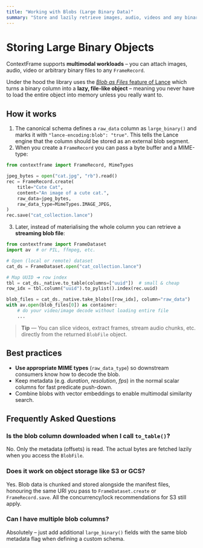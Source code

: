 ```yaml
---
title: "Working with Blobs (Large Binary Data)"
summary: "Store and lazily retrieve images, audio, videos and any binary objects with ContextFrame."
---
```


# Storing Large Binary Objects

ContextFrame supports **multimodal workloads** – you can attach images, audio, video or arbitrary binary files to any `FrameRecord`.

Under the hood the library uses the [*Blob as Files* feature of Lance](https://lancedb.github.io/lance/blob.html) which turns a binary column into a **lazy, file-like object** – meaning you never have to load the entire object into memory unless you really want to.

## How it works

1. The canonical schema defines a `raw_data` column as `large_binary()` and marks it with `"lance-encoding:blob": "true"`.  This tells the Lance engine that the column should be stored as an external blob segment.
2. When you create a `FrameRecord` you can pass a byte buffer and a MIME-type:

```python
from contextframe import FrameRecord, MimeTypes

jpeg_bytes = open("cat.jpg", "rb").read()
rec = FrameRecord.create(
    title="Cute Cat",
    content="An image of a cute cat.",
    raw_data=jpeg_bytes,
    raw_data_type=MimeTypes.IMAGE_JPEG,
)
rec.save("cat_collection.lance")
```

3. Later, instead of materialising the whole column you can retrieve a **streaming blob file**:

```python
from contextframe import FrameDataset
import av  # or PIL, ffmpeg, etc.

# Open (local or remote) dataset
cat_ds = FrameDataset.open("cat_collection.lance")

# Map UUID ➜ row index
tbl = cat_ds._native.to_table(columns=["uuid"])  # small & cheap
row_idx = tbl.column("uuid").to_pylist().index(rec.uuid)

blob_files = cat_ds._native.take_blobs([row_idx], column="raw_data")
with av.open(blob_files[0]) as container:
    # do your video/image decode without loading entire file
    ...
```

> **Tip** — You can slice videos, extract frames, stream audio chunks, etc. directly from the returned `BlobFile` object.

## Best practices

* **Use appropriate MIME types** (`raw_data_type`) so downstream consumers know how to decode the blob.
* Keep metadata (e.g. *duration*, *resolution*, *fps*) in the normal scalar columns for fast predicate push-down.
* Combine blobs with vector embeddings to enable multimodal similarity search.

## Frequently Asked Questions

### Is the blob column downloaded when I call `to_table()`?

No.  Only the metadata (offsets) is read.  The actual bytes are fetched lazily when you access the `BlobFile`.

### Does it work on object storage like S3 or GCS?

Yes.  Blob data is chunked and stored alongside the manifest files, honouring the same URI you pass to `FrameDataset.create` or `FrameRecord.save`.  All the concurrency/lock recommendations for S3 still apply.

### Can I have multiple blob columns?

Absolutely – just add additional `large_binary()` fields with the same blob metadata flag when defining a custom schema. 